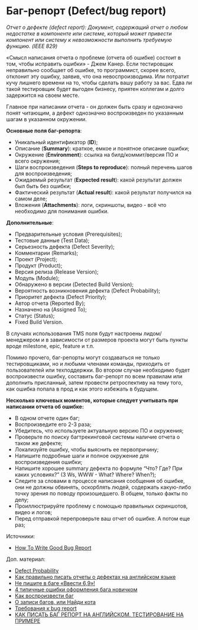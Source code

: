 # Баг-репорт (Defect/bug report)

_Отчет о дефекте (defect report): Документ, содержащий отчет о любом недостатке в компоненте или системе, который может привести компонент или систему к невозможности выполнить требуемую функцию. (IEEE 829)_

«Смысл написания отчета о проблеме (отчета об ошибке) состоит в том, чтобы исправить ошибки» - Джем Канер. Если тестировщик неправильно сообщает об ошибке, то программист, скорее всего, отклонит эту ошибку, заявив, что она невоспроизводима. Или потратит кучу лишнего времени на то, чтобы сделать вашу работу за вас. Едва ли такой тестировщик будет выгоден бизнесу, приятен коллегам и долго задержится на своем месте.

Главное при написании отчета - он должен быть сразу и однозначно понят читающим, а дефект однозначно воспроизведен по указанным шагам в указанном окружении.

**Основные поля баг-репорта**:

* Уникальный идентификатор (**ID**);
* Описание (**Summary**): краткое, емкое и понятное описание ошибки;
* Окружение (**Environment**): ссылка на билд/коммит/версия ПО и всего окружения;
* Шаги воспроизведения (**Steps to reproduce**): полный перечень шагов для воспроизведения;
* Ожидаемый результат (**Expected result**): какой результат должен был быть без ошибки;
* Фактический результат (**Actual result**): какой результат получился на самом деле;
* Вложения (**Attachments**): логи, скриншоты, видео - всё что необходимо для понимания ошибки.

**Дополнительные**:

* Предварительные условия (Prerequisites);
* Тестовые данные (Test Data);
* Серьезность дефекта (Defect Severity);
* Комментарии (Remarks);
* Проект (Project);
* Продукт (Product);
* Версия релиза (Release Version);
* Модуль (Module);
* Обнаружено в версии (Detected Build Version);
* Вероятность возникновения дефекта (Defect Probability);
* Приоритет дефекта (Defect Priority);
* Автор отчета (Reported By);
* Назначено на (Assigned To);
* Статус (Status);
* Fixed Build Version.

В случаях использования TMS поля будут настроены лидом/менеджером и в зависимости от размеров проекта могут быть пункты вроде milestone, epic, feature и т.п.

Помимо прочего, баг-репорты могут создаваться не только тестировщиками, но и любыми членами команды, приходить от пользователей или техподдержки. Во втором случае необходимо будет воспроизвести ошибку, составить баг-репорт по всем правилам или дополнить присланный, затем провести ретроспективу на тему того, как ошибка попала в прод и как этого избежать в будущем.

**Несколько ключевых моментов, которые следует учитывать при написании отчета об ошибке:**

* В одном отчете один баг;
* Воспроизведите его 2-3 раза;
* Убедитесь, что используете актуальную версию ПО и окружения;
* Проверьте по поиску багтрекинговой системы наличие отчета о таком же дефекте;
* Локализуйте ошибку, чтобы выяснить ее первопричину;
* Напишите подробные шаги и полное окружение для воспроизведения ошибки;
* Напишите хорошее summary дефекта по формуле “Что? Где? При каких условиях?” (3 Ws, WWW - What? Where? When?);
* Следите за словами в процессе написания сообщения об ошибке, они не должны обвинять, оскорблять людей, содержать какую-либо точку зрения по поводу произошедшего. В общем, только факты по делу;
* Проиллюстрируйте проблему с помощью правильных скриншотов, видео и логов;
* Перед отправкой перепроверьте ваш отчет об ошибке. А потом еще раз;

Источники:

* [How To Write Good Bug Report](https://www.softwaretestingmaterial.com/write-good-bug-report/)

Доп. материал:

* [Defect Probability](https://softwaretestingfundamentals.com/defect-probability/)
* [Как правильно писать отчеты о дефектах на английском языке](https://www.youtube.com/https://youtube.com/watch?v=UEY5hGNPSvA)
* [Не пишите в баге «Ввести 6,9»!](https://okiseleva.blogspot.com/2016/06/69.html)
* [4 типичные ошибки оформления бага новичком](https://okiseleva.blogspot.com/2018/09/4.html)
* [Как воспроизвести баг](https://www.youtube.com/https://youtube.com/watch?v=1NLd5cvaBAI)
* [О записи багов, или Найди кота](https://habr.com/ru/company/developersoft/blog/456132/)
* [Требования к bug report](https://medium.com/@Pneumothorax/bug-report-f2860a4f5455)
* [КАК ПИСАТЬ БАГ РЕПОРТ НА АНГЛИЙСКОМ. ТЕСТИРОВАНИЕ НА ПРИМЕРЕ](https://youtube.com/watch?v=8Uf\_Kdkuq5s.)
